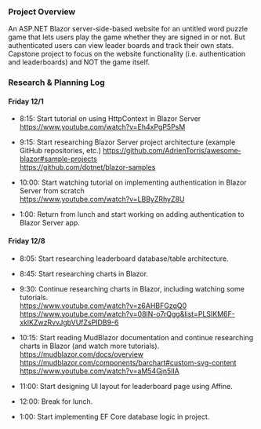 ### Project Overview  
An ASP.NET Blazor server-side-based website for an untitled word puzzle game that lets users play the game whether they are signed in or not. But authenticated users can view leader boards and track their own stats. Capstone project to focus on the website functionality (i.e. authentication and leaderboards) and NOT the game itself.


### Research & Planning Log

#### Friday 12/1
* 8:15: Start tutorial on using HttpContext in Blazor Server  
https://www.youtube.com/watch?v=Eh4xPgP5PsM  

* 9:15: Start researching Blazor Server project architecture (example GitHub repositories, etc.) 
https://github.com/AdrienTorris/awesome-blazor#sample-projects  
https://github.com/dotnet/blazor-samples

* 10:00: Start watching tutorial on implementing authentication in Blazor Server from scratch  
https://www.youtube.com/watch?v=LBByZRhyZ8U  

* 1:00: Return from lunch and start working on adding authentication to Blazor Server app.


#### Friday 12/8  
* 8:05: Start researching leaderboard database/table architecture.  

* 8:45: Start researching charts in Blazor.  

* 9:30: Continue researching charts in Blazor, including watching some tutorials.  
https://www.youtube.com/watch?v=z6AHBFGzqQ0  
https://www.youtube.com/watch?v=08lN-o7rQgg&list=PLSIKM6F-xklKZwzRvvJgbVUfZsPIDB9-6  

* 10:15: Start reading MudBlazor documentation and continue researching charts in Blazor (and watch more tutorials).  
https://mudblazor.com/docs/overview  
https://mudblazor.com/components/barchart#custom-svg-content  
https://www.youtube.com/watch?v=aM54Gjn5lIA  

* 11:00: Start designing UI layout for leaderboard page using Affine.  

* 12:00: Break for lunch.  

* 1:00: Start implementing EF Core database logic in project.